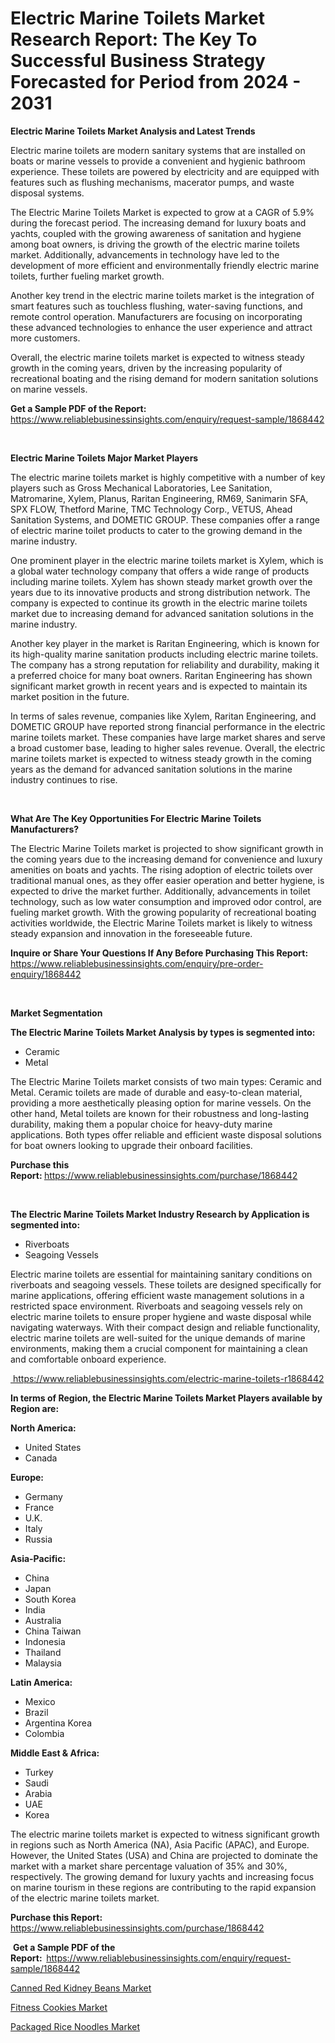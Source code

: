 <p><h1>Electric Marine Toilets Market Research Report: The Key To Successful Business Strategy Forecasted for Period from 2024 - 2031</h1></p><p><strong>Electric Marine Toilets Market Analysis and Latest Trends</strong></p>
<p><p>Electric marine toilets are modern sanitary systems that are installed on boats or marine vessels to provide a convenient and hygienic bathroom experience. These toilets are powered by electricity and are equipped with features such as flushing mechanisms, macerator pumps, and waste disposal systems.</p><p>The Electric Marine Toilets Market is expected to grow at a CAGR of 5.9% during the forecast period. The increasing demand for luxury boats and yachts, coupled with the growing awareness of sanitation and hygiene among boat owners, is driving the growth of the electric marine toilets market. Additionally, advancements in technology have led to the development of more efficient and environmentally friendly electric marine toilets, further fueling market growth.</p><p>Another key trend in the electric marine toilets market is the integration of smart features such as touchless flushing, water-saving functions, and remote control operation. Manufacturers are focusing on incorporating these advanced technologies to enhance the user experience and attract more customers.</p><p>Overall, the electric marine toilets market is expected to witness steady growth in the coming years, driven by the increasing popularity of recreational boating and the rising demand for modern sanitation solutions on marine vessels.</p></p>
<p><strong>Get a Sample PDF of the Report:&nbsp;</strong> <a href="https://www.reliablebusinessinsights.com/enquiry/request-sample/1868442">https://www.reliablebusinessinsights.com/enquiry/request-sample/1868442</a></p>
<p>&nbsp;</p>
<p><strong>Electric Marine Toilets Major Market Players</strong></p>
<p><p>The electric marine toilets market is highly competitive with a number of key players such as Gross Mechanical Laboratories, Lee Sanitation, Matromarine, Xylem, Planus, Raritan Engineering, RM69, Sanimarin SFA, SPX FLOW, Thetford Marine, TMC Technology Corp., VETUS, Ahead Sanitation Systems, and DOMETIC GROUP. These companies offer a range of electric marine toilet products to cater to the growing demand in the marine industry.</p><p>One prominent player in the electric marine toilets market is Xylem, which is a global water technology company that offers a wide range of products including marine toilets. Xylem has shown steady market growth over the years due to its innovative products and strong distribution network. The company is expected to continue its growth in the electric marine toilets market due to increasing demand for advanced sanitation solutions in the marine industry.</p><p>Another key player in the market is Raritan Engineering, which is known for its high-quality marine sanitation products including electric marine toilets. The company has a strong reputation for reliability and durability, making it a preferred choice for many boat owners. Raritan Engineering has shown significant market growth in recent years and is expected to maintain its market position in the future.</p><p>In terms of sales revenue, companies like Xylem, Raritan Engineering, and DOMETIC GROUP have reported strong financial performance in the electric marine toilets market. These companies have large market shares and serve a broad customer base, leading to higher sales revenue. Overall, the electric marine toilets market is expected to witness steady growth in the coming years as the demand for advanced sanitation solutions in the marine industry continues to rise.</p></p>
<p>&nbsp;</p>
<p><strong>What Are The Key Opportunities For Electric Marine Toilets Manufacturers?</strong></p>
<p><p>The Electric Marine Toilets market is projected to show significant growth in the coming years due to the increasing demand for convenience and luxury amenities on boats and yachts. The rising adoption of electric toilets over traditional manual ones, as they offer easier operation and better hygiene, is expected to drive the market further. Additionally, advancements in toilet technology, such as low water consumption and improved odor control, are fueling market growth. With the growing popularity of recreational boating activities worldwide, the Electric Marine Toilets market is likely to witness steady expansion and innovation in the foreseeable future.</p></p>
<p><strong>Inquire or Share Your Questions If Any Before Purchasing This Report:</strong> <a href="https://www.reliablebusinessinsights.com/enquiry/pre-order-enquiry/1868442">https://www.reliablebusinessinsights.com/enquiry/pre-order-enquiry/1868442</a></p>
<p>&nbsp;</p>
<p><strong>Market Segmentation</strong></p>
<p><strong>The Electric Marine Toilets Market Analysis by types is segmented into:</strong></p>
<p><ul><li>Ceramic</li><li>Metal</li></ul></p>
<p><p>The Electric Marine Toilets market consists of two main types: Ceramic and Metal. Ceramic toilets are made of durable and easy-to-clean material, providing a more aesthetically pleasing option for marine vessels. On the other hand, Metal toilets are known for their robustness and long-lasting durability, making them a popular choice for heavy-duty marine applications. Both types offer reliable and efficient waste disposal solutions for boat owners looking to upgrade their onboard facilities.</p></p>
<p><strong>Purchase this Report:&nbsp;</strong><a href="https://www.reliablebusinessinsights.com/purchase/1868442">https://www.reliablebusinessinsights.com/purchase/1868442</a></p>
<p>&nbsp;</p>
<p><strong>The Electric Marine Toilets Market Industry Research by Application is segmented into:</strong></p>
<p><ul><li>Riverboats</li><li>Seagoing Vessels</li></ul></p>
<p><p>Electric marine toilets are essential for maintaining sanitary conditions on riverboats and seagoing vessels. These toilets are designed specifically for marine applications, offering efficient waste management solutions in a restricted space environment. Riverboats and seagoing vessels rely on electric marine toilets to ensure proper hygiene and waste disposal while navigating waterways. With their compact design and reliable functionality, electric marine toilets are well-suited for the unique demands of marine environments, making them a crucial component for maintaining a clean and comfortable onboard experience.</p></p>
<p><a href="https://www.reliablebusinessinsights.com/electric-marine-toilets-r1868442">&nbsp;https://www.reliablebusinessinsights.com/electric-marine-toilets-r1868442</a></p>
<p><strong>In terms of Region, the Electric Marine Toilets Market Players available by Region are:</strong></p>
<p>
    <p> <strong> North America: </strong>
        <ul>
            <li>United States</li>
            <li>Canada</li>
        </ul>
        </p> 
    <p> <strong> Europe: </strong>
        <ul>
            <li>Germany</li>
            <li>France</li>
            <li>U.K.</li>
            <li>Italy</li>
            <li>Russia</li>
        </ul>
        </p> 
    <p> <strong> Asia-Pacific: </strong>
        <ul>
            <li>China</li>
            <li>Japan</li>
            <li>South Korea</li>
            <li>India</li>
            <li>Australia</li>
            <li>China Taiwan</li>
            <li>Indonesia</li>
            <li>Thailand</li>
            <li>Malaysia</li>
        </ul>
        </p> 
    <p> <strong> Latin America: </strong>
        <ul>
            <li>Mexico</li>
            <li>Brazil</li>
            <li>Argentina Korea</li>
            <li>Colombia</li>
        </ul>
        </p> 
    <p> <strong> Middle East & Africa: </strong>
        <ul>
            <li>Turkey</li>
            <li>Saudi</li>
            <li>Arabia</li>
            <li>UAE</li>
            <li>Korea</li>
        </ul>
    </p>
    </p>
<p><p>The electric marine toilets market is expected to witness significant growth in regions such as North America (NA), Asia Pacific (APAC), and Europe. However, the United States (USA) and China are projected to dominate the market with a market share percentage valuation of 35% and 30%, respectively. The growing demand for luxury yachts and increasing focus on marine tourism in these regions are contributing to the rapid expansion of the electric marine toilets market.</p></p>
<p><strong>Purchase this Report: </strong><a href="https://www.reliablebusinessinsights.com/purchase/1868442">https://www.reliablebusinessinsights.com/purchase/1868442</a></p>
<p>&nbsp;<strong>Get a Sample PDF of the Report:&nbsp;&nbsp;</strong><a href="https://www.reliablebusinessinsights.com/enquiry/request-sample/1868442">https://www.reliablebusinessinsights.com/enquiry/request-sample/1868442</a></p>
<p><strong></strong></p>
<p><p><a href="https://medium.com/@daleaams71/canned-red-kidney-beans-market-emerging-trends-and-future-prospects-for-period-from-2024-to-2031-0e7ed0316cdd">Canned Red Kidney Beans Market</a></p><p><a href="https://medium.com/@orinschowalter/insights-into-the-fitness-cookies-market-market-players-market-size-geographical-regions-and-827907d7f86e">Fitness Cookies Market</a></p><p><a href="https://medium.com/@kimwalker1923/packaged-rice-noodles-market-growth-outlook-from-2024-to-2031-and-it-is-projecting-at-8-3-f56b30df8fab">Packaged Rice Noodles Market</a></p></p>